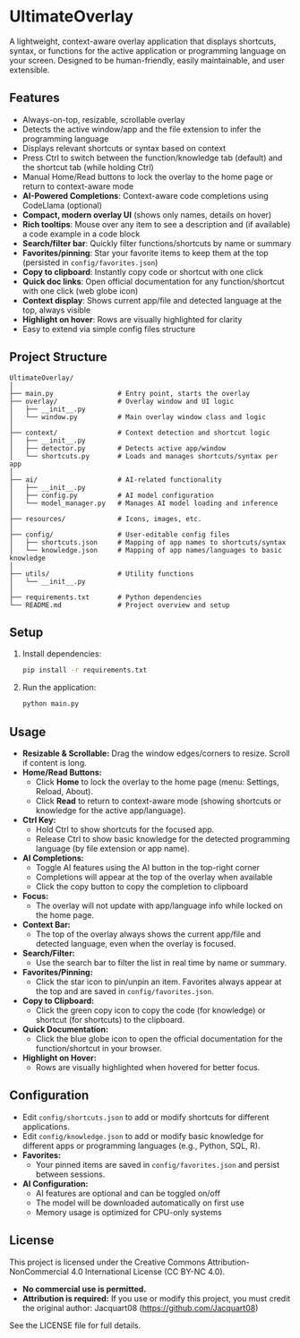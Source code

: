 # UltimateOverlay

A lightweight, context-aware overlay application that displays shortcuts, syntax, or functions for the active application or programming language on your screen. Designed to be human-friendly, easily maintainable, and user extensible.

## Features
- Always-on-top, resizable, scrollable overlay
- Detects the active window/app and the file extension to infer the programming language
- Displays relevant shortcuts or syntax based on context
- Press Ctrl to switch between the function/knowledge tab (default) and the shortcut tab (while holding Ctrl)
- Manual Home/Read buttons to lock the overlay to the home page or return to context-aware mode
- **AI-Powered Completions**: Context-aware code completions using CodeLlama (optional)
- **Compact, modern overlay UI** (shows only names, details on hover)
- **Rich tooltips**: Mouse over any item to see a description and (if available) a code example in a code block
- **Search/filter bar**: Quickly filter functions/shortcuts by name or summary
- **Favorites/pinning**: Star your favorite items to keep them at the top (persisted in `config/favorites.json`)
- **Copy to clipboard**: Instantly copy code or shortcut with one click
- **Quick doc links**: Open official documentation for any function/shortcut with one click (web globe icon)
- **Context display**: Shows current app/file and detected language at the top, always visible
- **Highlight on hover**: Rows are visually highlighted for clarity
- Easy to extend via simple config files structure

## Project Structure
```
UltimateOverlay/
│
├── main.py                # Entry point, starts the overlay
├── overlay/               # Overlay window and UI logic
│   ├── __init__.py
│   └── window.py          # Main overlay window class and logic
│
├── context/               # Context detection and shortcut logic
│   ├── __init__.py
│   ├── detector.py        # Detects active app/window
│   └── shortcuts.py       # Loads and manages shortcuts/syntax per app
│
├── ai/                    # AI-related functionality
│   ├── __init__.py
│   ├── config.py          # AI model configuration
│   └── model_manager.py   # Manages AI model loading and inference
│
├── resources/             # Icons, images, etc.
│
├── config/                # User-editable config files
│   ├── shortcuts.json     # Mapping of app names to shortcuts/syntax
│   └── knowledge.json     # Mapping of app names/languages to basic knowledge
│
├── utils/                 # Utility functions
│   └── __init__.py
│
├── requirements.txt       # Python dependencies
└── README.md              # Project overview and setup
```

## Setup
1. Install dependencies:
   ```bash
   pip install -r requirements.txt
   ```
2. Run the application:
   ```bash
   python main.py
   ```

## Usage
- **Resizable & Scrollable:** Drag the window edges/corners to resize. Scroll if content is long.
- **Home/Read Buttons:**
  - Click **Home** to lock the overlay to the home page (menu: Settings, Reload, About).
  - Click **Read** to return to context-aware mode (showing shortcuts or knowledge for the active app/language).
- **Ctrl Key:**
  - Hold Ctrl to show shortcuts for the focused app.
  - Release Ctrl to show basic knowledge for the detected programming language (by file extension or app name).
- **AI Completions:**
  - Toggle AI features using the AI button in the top-right corner
  - Completions will appear at the top of the overlay when available
  - Click the copy button to copy the completion to clipboard
- **Focus:**
  - The overlay will not update with app/language info while locked on the home page.
- **Context Bar:**
  - The top of the overlay always shows the current app/file and detected language, even when the overlay is focused.
- **Search/Filter:**
  - Use the search bar to filter the list in real time by name or summary.
- **Favorites/Pinning:**
  - Click the star icon to pin/unpin an item. Favorites always appear at the top and are saved in `config/favorites.json`.
- **Copy to Clipboard:**
  - Click the green copy icon to copy the code (for knowledge) or shortcut (for shortcuts) to the clipboard.
- **Quick Documentation:**
  - Click the blue globe icon to open the official documentation for the function/shortcut in your browser.
- **Highlight on Hover:**
  - Rows are visually highlighted when hovered for better focus.

## Configuration
- Edit `config/shortcuts.json` to add or modify shortcuts for different applications.
- Edit `config/knowledge.json` to add or modify basic knowledge for different apps or programming languages (e.g., Python, SQL, R).
- **Favorites:**
  - Your pinned items are saved in `config/favorites.json` and persist between sessions.
- **AI Configuration:**
  - AI features are optional and can be toggled on/off
  - The model will be downloaded automatically on first use
  - Memory usage is optimized for CPU-only systems

## License
This project is licensed under the Creative Commons Attribution-NonCommercial 4.0 International License (CC BY-NC 4.0).

- **No commercial use is permitted.**
- **Attribution is required:** If you use or modify this project, you must credit the original author: Jacquart08 (https://github.com/Jacquart08)

See the LICENSE file for full details. 
